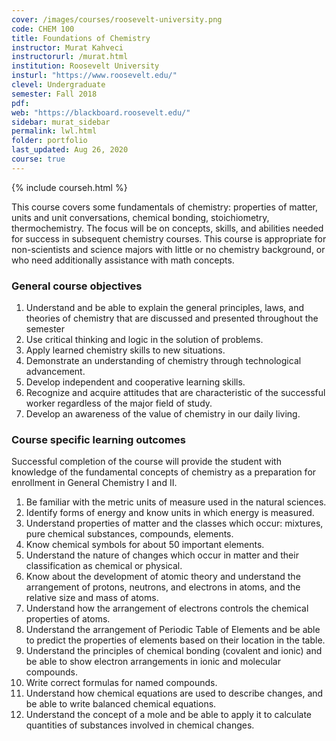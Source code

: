 ```yaml
---
cover: /images/courses/roosevelt-university.png
code: CHEM 100
title: Foundations of Chemistry
instructor: Murat Kahveci
instructorurl: /murat.html
institution: Roosevelt University
insturl: "https://www.roosevelt.edu/"
clevel: Undergraduate
semester: Fall 2018
pdf:
web: "https://blackboard.roosevelt.edu/"
sidebar: murat_sidebar
permalink: lwl.html
folder: portfolio
last_updated: Aug 26, 2020
course: true
---
```

{% include courseh.html %}

This course covers some fundamentals of chemistry: properties of matter, units and unit conversations, chemical bonding, stoichiometry, thermochemistry. The focus will be on concepts, skills, and abilities needed for success in subsequent chemistry courses. This course is appropriate for non-scientists and science majors with little or no chemistry background, or who need additionally assistance with math concepts.

### General course objectives

1. Understand and be able to explain the general principles, laws, and theories of chemistry that are discussed and presented throughout the semester
2. Use critical thinking and logic in the solution of problems.
3. Apply learned chemistry skills to new situations.
4. Demonstrate an understanding of chemistry through technological advancement.
5. Develop independent and cooperative learning skills.
6. Recognize and acquire attitudes that are characteristic of the successful worker regardless of the major
field of study.
7. Develop an awareness of the value of chemistry in our daily living.

### Course specific learning outcomes

Successful completion of the course will provide the student with knowledge of the fundamental concepts of chemistry as a preparation for enrollment in General Chemistry I and II.

1. Be familiar with the metric units of measure used in the natural sciences.
2. Identify forms of energy and know units in which energy is measured.
3. Understand properties of matter and the classes which occur: mixtures, pure chemical substances,
compounds, elements.
4. Know chemical symbols for about 50 important elements.
5. Understand the nature of changes which occur in matter and their classification as chemical or physical.
6. Know about the development of atomic theory and understand the arrangement of protons, neutrons,
and electrons in atoms, and the relative size and mass of atoms.
7. Understand how the arrangement of electrons controls the chemical properties of atoms.
8. Understand the arrangement of Periodic Table of Elements and be able to predict the properties of
elements based on their location in the table.
9. Understand the principles of chemical bonding (covalent and ionic) and be able to show electron
arrangements in ionic and molecular compounds.
10. Write correct formulas for named compounds.
11. Understand how chemical equations are used to describe changes, and be able to write balanced
chemical equations.
12. Understand the concept of a mole and be able to apply it to calculate quantities of substances involved in chemical changes.

